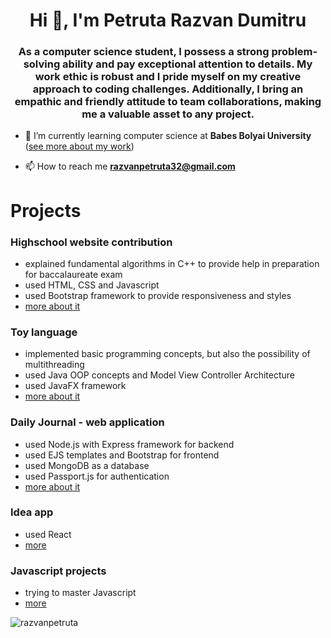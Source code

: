 <h1 align="center">Hi 👋, I'm Petruta Razvan Dumitru</h1>
<h3 align="center">As a computer science student, I possess a strong problem-solving ability and pay exceptional attention to details. My work ethic is robust and I pride myself on my creative approach to coding challenges. Additionally, I bring an empathic and friendly attitude to team collaborations, making me a valuable asset to any project.</h3>

- 🌱 I’m currently learning computer science at **Babes Bolyai University** ([see more about my work](https://github.com/razvanpetruta/UniversityProjects))

- 📫 How to reach me **razvanpetruta32@gmail.com**

# Projects

### Highschool website contribution
- explained fundamental algorithms in C++ to provide help in preparation for baccalaureate exam
- used HTML, CSS and Javascript
- used Bootstrap framework to provide responsiveness and styles
- [more about it](https://github.com/razvanpetruta/school_website)

### Toy language
- implemented basic programming concepts, but also the possibility of multithreading
- used Java OOP concepts and Model View Controller Architecture
- used JavaFX framework
- [more about it](https://github.com/razvanpetruta/UniversityProjects/tree/main/Year_2/Semester_3/Advanced_Programming_Methods/ToyLanguageGUI)

### Daily Journal - web application
- used Node.js with Express framework for backend
- used EJS templates and Bootstrap for frontend
- used MongoDB as a database
- used Passport.js for authentication
- [more about it](https://github.com/razvanpetruta/DailyJournal)

### Idea app
- used React
- [more](https://github.com/razvanpetruta/idea_app_react)

### Javascript projects
- trying to master Javascript
- [more](https://github.com/razvanpetruta/javascript_projects)

<p><img align="center" src="https://github-readme-stats.vercel.app/api/top-langs?username=razvanpetruta&show_icons=true&locale=en&layout=compact" alt="razvanpetruta" /></p>
